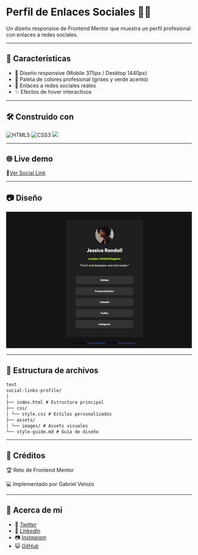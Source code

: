 # Perfil de Enlaces Sociales 👨‍💻

Un diseño responsive de Frontend Mentor que muestra un perfil profesional con enlaces a redes sociales.

---

## 🚀 Características

- 📱 Diseño responsive (Mobile 375px / Desktop 1440px)
- 🎨 Paleta de colores profesional (grises y verde acento)
- 🔗 Enlaces a redes sociales reales
- ✨ Efectos de hover interactivos

---

## 🛠️ Construido con

![HTML5](https://img.shields.io/badge/html5-%23E34F26.svg?style=for-the-badge&logo=html5&logoColor=white) ![CSS3](https://img.shields.io/badge/css3-%231572B6.svg?style=for-the-badge&logo=css3&logoColor=white) ![](https://img.shields.io/badge/Font-Inter-%2523000000?style=for-the-badge)

---

## 🌐 Live demo

🧷[Ver Social Link](https://eclectic-belekoy-423bee.netlify.app/)

---

## 📷 Diseño

![alt text](image-1.png)

---

## 📂 Estructura de archivos

```
text
social-links-profile/
│
├── index.html # Estructura principal
├── css/
│ └── style.css # Estilos personalizados
├── assets/
│ └── images/ # Assets visuales
└── style-guide.md # Guía de diseño
```

---

## 🙋 Créditos

🏆 Reto de Frontend Mentor

💻 Implementado por Gabriel Velozo

---

## 🙋 Acerca de mi

- 🐤 [_Twitter_](https://x.com/Gabiitto_)
- 💼 [_LinkedIn_](https://www.linkedin.com/in/velozogabriel/)
- 📷 [_Instagram_](https://www.instagram.com/gabittovelozo/?hl=es)
- 😺 [_GitHub_](https://github.com/Gabrielvelozo)
